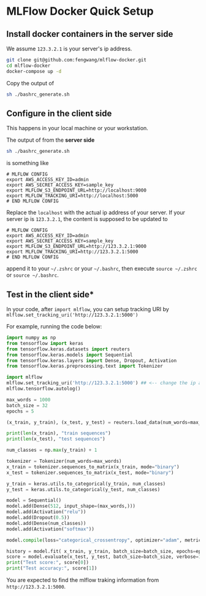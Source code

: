 # MLFlow Docker Quick Setup


## Install docker containers in the **server side**

We assume `123.3.2.1` is your server's ip address.

```bash
git clone git@github.com:fengwang/mlflow-docker.git
cd mlflow-docker
docker-compose up -d
```

Copy the output of
```bash
sh ./bashrc_generate.sh
```


## Configure in the **client side**

This happens in your local machine or your workstation.

The output of from the **server side**
```bash
sh ./bashrc_generate.sh
```
is something like
```
# MLFLOW CONFIG
export AWS_ACCESS_KEY_ID=admin
export AWS_SECRET_ACCESS_KEY=sample_key
export MLFLOW_S3_ENDPOINT_URL=http://localhost:9000
export MLFLOW_TRACKING_URI=http://localhost:5000
# END MLFLOW CONFIG
```

Replace the `localhost` with the actual ip address of your server.  If your server ip is `123.3.2.1`, the content is supposed to be updated to

```
# MLFLOW CONFIG
export AWS_ACCESS_KEY_ID=admin
export AWS_SECRET_ACCESS_KEY=sample_key
export MLFLOW_S3_ENDPOINT_URL=http://123.3.2.1:9000
export MLFLOW_TRACKING_URI=http://123.3.2.1:5000
# END MLFLOW CONFIG
```
append it to your `~/.zshrc` or your `~/.bashrc`, then execute `source ~/.zshrc` or `source ~/.bashrc`.


## Test in the **client side***

In your code, after `import mlflow`, you can setup tracking URI by `mlflow.set_tracking_uri('http://123.3.2.1:5000')`

For example, running the code below:

```python
import numpy as np
from tensorflow import keras
from tensorflow.keras.datasets import reuters
from tensorflow.keras.models import Sequential
from tensorflow.keras.layers import Dense, Dropout, Activation
from tensorflow.keras.preprocessing.text import Tokenizer

import mlflow
mlflow.set_tracking_uri('http://123.3.2.1:5000') ## <-- change the ip address here
mlflow.tensorflow.autolog()

max_words = 1000
batch_size = 32
epochs = 5

(x_train, y_train), (x_test, y_test) = reuters.load_data(num_words=max_words, test_split=0.2)

print(len(x_train), "train sequences")
print(len(x_test), "test sequences")

num_classes = np.max(y_train) + 1

tokenizer = Tokenizer(num_words=max_words)
x_train = tokenizer.sequences_to_matrix(x_train, mode="binary")
x_test = tokenizer.sequences_to_matrix(x_test, mode="binary")

y_train = keras.utils.to_categorical(y_train, num_classes)
y_test = keras.utils.to_categorical(y_test, num_classes)

model = Sequential()
model.add(Dense(512, input_shape=(max_words,)))
model.add(Activation("relu"))
model.add(Dropout(0.5))
model.add(Dense(num_classes))
model.add(Activation("softmax"))

model.compile(loss="categorical_crossentropy", optimizer="adam", metrics=["accuracy"])

history = model.fit( x_train, y_train, batch_size=batch_size, epochs=epochs, verbose=1, validation_split=0.1)
score = model.evaluate(x_test, y_test, batch_size=batch_size, verbose=1)
print("Test score:", score[0])
print("Test accuracy:", score[1])
```

You are expected to find the mlflow traking information from `http://123.3.2.1:5000`.


